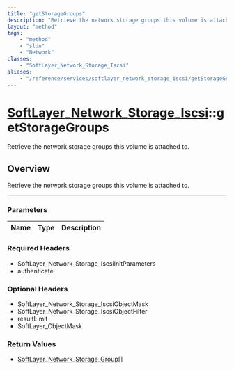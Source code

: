 ```yaml
---
title: "getStorageGroups"
description: "Retrieve the network storage groups this volume is attached to."
layout: "method"
tags:
    - "method"
    - "sldn"
    - "Network"
classes:
    - "SoftLayer_Network_Storage_Iscsi"
aliases:
    - "/reference/services/softlayer_network_storage_iscsi/getStorageGroups"
---
```

# [SoftLayer_Network_Storage_Iscsi](/reference/services/SoftLayer_Network_Storage_Iscsi)::getStorageGroups


Retrieve the network storage groups this volume is attached to.


## Overview 
Retrieve the network storage groups this volume is attached to.

-----

### Parameters 
|Name | Type | Description |
| --- | --- | --- |


### Required Headers
* SoftLayer_Network_Storage_IscsiInitParameters
* authenticate


### Optional Headers
* SoftLayer_Network_Storage_IscsiObjectMask
* SoftLayer_Network_Storage_IscsiObjectFilter
* resultLimit
* SoftLayer_ObjectMask

### Return Values
* <a href='/reference/datatypes/SoftLayer_Network_Storage_Group'>SoftLayer_Network_Storage_Group[] </a>




